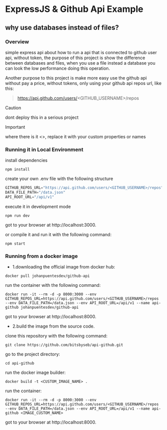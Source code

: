 # **ExpressJS & Github Api Example**

## **why use databases instead of files?**

### **Overview**

simple express api about how to run a api that is connected to github user api, without token, the purpose of this project is show the difference between databases and files, when you use a file instead a database you can look the low performance doing this operation.

Another purpose to this project is make more easy use the github api without pay a price, without tokens, only using your github api repos url, like this:

> https://api.github.com/users/<GITHUB_USERNAME>/repos

> [!CAUTION]
> dont deploy this in a serious project

> [!IMPORTANT]
> where there is it <>, replace it with your custom properties or names

### __Running it in Local Environment__

install dependencies
```
npm install
```

create your own .env file with the following structure

```javascript
GITHUB_REPOS_URL="https://api.github.com/users/<GITHUB_USERNAME>/repos"
DATA_FILE_PATH="/data.json"
API_ROOT_URL="/api/v1"
```

execute it in development mode
```
npm run dev
```

got to your browser at http://localhost:3000.


or compile it and run it with the following command:
```
npm start
```


### __Running from a docker image__

* 1.downloading the official image from docker hub:

```
docker pull johanpuentesdev/github-api
```
run the container with the following command:

```
docker run -it --rm -d -p 8000:3000 --env GITHUB_REPOS_URL=https://api.github.com/users/<GITHUB_USERNAME>/repos --env DATA_FILE_PATH=/data.json --env API_ROOT_URL=/api/v1 --name api-github johanpuentesdev/github-api
```

got to your browser at http://localhost:8000.

* 2.build the image from the source code.

clone this repository with the following command:

```
git clone https://github.com/bitsbyseb/api-github.git
```

go to the project directory:
```
cd api-github
```

run the docker image builder:

```
docker build -t <CUSTOM_IMAGE_NAME> .
```

run the container:

```
docker run -it --rm -d -p 8000:3000 --env GITHUB_REPOS_URL=https://api.github.com/users/<GITHUB_USERNAME>/repos --env DATA_FILE_PATH=/data.json --env API_ROOT_URL=/api/v1 --name api-github <IMAGE_CUSTOM_NAME>
```

got to your browser at http://localhost:8000.
